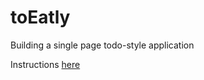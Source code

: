 # toEatly
Building a single page todo-style application


Instructions [here](https://github.com/sf-wdi-22-23/modules/tree/w03-d2-eatly/w03-intro-backend-with-express/d2-dawn-dusk-to-eatly)